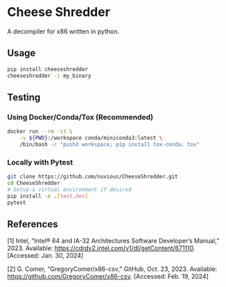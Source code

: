 # Cheese Shredder

A decompiler for x86 written in python.

## Usage

```bash
pip install cheeseshredder
cheeseshredder -i my_binary
```

## Testing

### Using Docker/Conda/Tox (Recommended)

```bash
docker run --rm -it \
    -v ${PWD}:/workspace conda/miniconda3:latest \
    /bin/bash -c "pushd workspace; pip install tox-conda; tox"
```

### Locally with Pytest

```bash
git clone https://github.com/nuvious/CheeseShredder.git
cd CheeseShredder
# Setup a virtual environment if desired
pip install -e .[test,dev]
pytest
```

## References

[1] Intel, “Intel® 64 and IA-32 Architectures Software Developer’s Manual,” 2023.
    Available: https://cdrdv2.intel.com/v1/dl/getContent/671110. [Accessed: Jan. 30, 2024]

[2] G. Comer, “GregoryComer/x86-csv,” GitHub, Oct. 23, 2023.
    Available: https://github.com/GregoryComer/x86-csv. [Accessed: Feb. 19, 2024]
